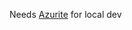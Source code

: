 Needs [Azurite](https://learn.microsoft.com/en-us/azure/storage/common/storage-use-azurite?tabs=visual-studio) for local dev
